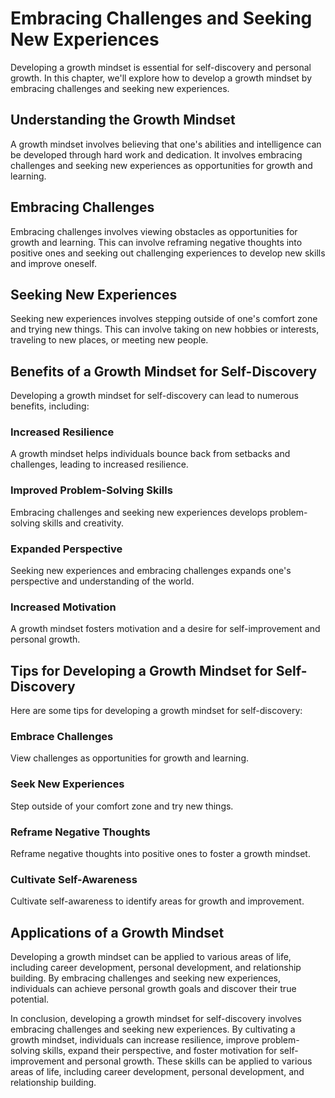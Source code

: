 Embracing Challenges and Seeking New Experiences
=========================================================================================================

Developing a growth mindset is essential for self-discovery and personal growth. In this chapter, we'll explore how to develop a growth mindset by embracing challenges and seeking new experiences.

Understanding the Growth Mindset
--------------------------------

A growth mindset involves believing that one's abilities and intelligence can be developed through hard work and dedication. It involves embracing challenges and seeking new experiences as opportunities for growth and learning.

Embracing Challenges
--------------------

Embracing challenges involves viewing obstacles as opportunities for growth and learning. This can involve reframing negative thoughts into positive ones and seeking out challenging experiences to develop new skills and improve oneself.

Seeking New Experiences
-----------------------

Seeking new experiences involves stepping outside of one's comfort zone and trying new things. This can involve taking on new hobbies or interests, traveling to new places, or meeting new people.

Benefits of a Growth Mindset for Self-Discovery
-----------------------------------------------

Developing a growth mindset for self-discovery can lead to numerous benefits, including:

### Increased Resilience

A growth mindset helps individuals bounce back from setbacks and challenges, leading to increased resilience.

### Improved Problem-Solving Skills

Embracing challenges and seeking new experiences develops problem-solving skills and creativity.

### Expanded Perspective

Seeking new experiences and embracing challenges expands one's perspective and understanding of the world.

### Increased Motivation

A growth mindset fosters motivation and a desire for self-improvement and personal growth.

Tips for Developing a Growth Mindset for Self-Discovery
-------------------------------------------------------

Here are some tips for developing a growth mindset for self-discovery:

### Embrace Challenges

View challenges as opportunities for growth and learning.

### Seek New Experiences

Step outside of your comfort zone and try new things.

### Reframe Negative Thoughts

Reframe negative thoughts into positive ones to foster a growth mindset.

### Cultivate Self-Awareness

Cultivate self-awareness to identify areas for growth and improvement.

Applications of a Growth Mindset
--------------------------------

Developing a growth mindset can be applied to various areas of life, including career development, personal development, and relationship building. By embracing challenges and seeking new experiences, individuals can achieve personal growth goals and discover their true potential.

In conclusion, developing a growth mindset for self-discovery involves embracing challenges and seeking new experiences. By cultivating a growth mindset, individuals can increase resilience, improve problem-solving skills, expand their perspective, and foster motivation for self-improvement and personal growth. These skills can be applied to various areas of life, including career development, personal development, and relationship building.
